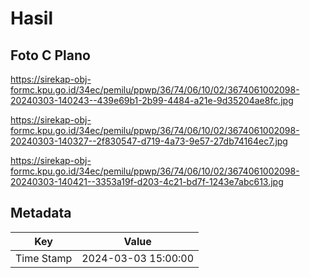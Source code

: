 # Hasil

## Foto C Plano

https://sirekap-obj-formc.kpu.go.id/34ec/pemilu/ppwp/36/74/06/10/02/3674061002098-20240303-140243--439e69b1-2b99-4484-a21e-9d35204ae8fc.jpg

https://sirekap-obj-formc.kpu.go.id/34ec/pemilu/ppwp/36/74/06/10/02/3674061002098-20240303-140327--2f830547-d719-4a73-9e57-27db74164ec7.jpg

https://sirekap-obj-formc.kpu.go.id/34ec/pemilu/ppwp/36/74/06/10/02/3674061002098-20240303-140421--3353a19f-d203-4c21-bd7f-1243e7abc613.jpg


## Metadata

| Key        | Value               |
| ---------- | ------------------- |
| Time Stamp | 2024-03-03 15:00:00 |



